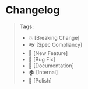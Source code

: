 # Changelog

> **Tags:**
>
> - :boom: [Breaking Change]
> - :eyeglasses: [Spec Compliancy]
> - :rocket: [New Feature]
> - :bug: [Bug Fix]
> - :memo: [Documentation]
> - :house: [Internal]
> - :nail_care: [Polish]

<!-- DO NOT CHANGE THESE COMMENTS -->
<!-- See .github/actions/trigger-github-release/update-changelog.js -->
<!-- insert-new-changelog-here -->
